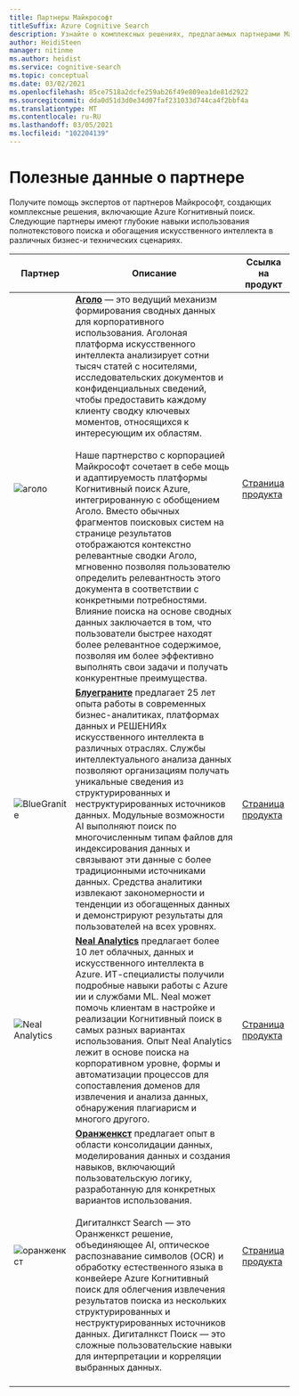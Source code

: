 ```yaml
---
title: Партнеры Майкрософт
titleSuffix: Azure Cognitive Search
description: Узнайте о комплексных решениях, предлагаемых партнерами Майкрософт, которые включают Azure Когнитивный поиск.
author: HeidiSteen
manager: nitinme
ms.author: heidist
ms.service: cognitive-search
ms.topic: conceptual
ms.date: 03/02/2021
ms.openlocfilehash: 85ce7518a2dcfe259ab26f49e809ea1de81d2922
ms.sourcegitcommit: dda0d51d3d0e34d07faf231033d744ca4f2bbf4a
ms.translationtype: MT
ms.contentlocale: ru-RU
ms.lasthandoff: 03/05/2021
ms.locfileid: "102204139"
---
```

# <a name="partner-spotlight"></a>Полезные данные о партнере

Получите помощь экспертов от партнеров Майкрософт, создающих комплексные решения, включающие Azure Когнитивный поиск. Следующие партнеры имеют глубокие навыки использования полнотекстового поиска и обогащения искусственного интеллекта в различных бизнес-и технических сценариях.

| Партнер | Описание | Ссылка на продукт |
|---------|-------------|----------------------|
| ![аголо](media/resource-partners/agolo-logo.png "Логотип компании аголо") | [**Аголо**](https://www.agolo.com) — это ведущий механизм формирования сводных данных для корпоративного использования. Аголоная платформа искусственного интеллекта анализирует сотни тысяч статей с носителями, исследовательских документов и конфиденциальных сведений, чтобы предоставить каждому клиенту сводку ключевых моментов, относящихся к интересующим их областям. </br></br>Наше партнерство с корпорацией Майкрософт сочетает в себе мощь и адаптируемость платформы Когнитивный поиск Azure, интегрированную с обобщением Аголо. Вместо обычных фрагментов поисковых систем на странице результатов отображаются контекстно релевантные сводки Аголо, мгновенно позволяя пользователю определить релевантность этого документа в соответствии с конкретными потребностями. Влияние поиска на основе сводных данных заключается в том, что пользователи быстрее находят более релевантное содержимое, позволяя им более эффективно выполнять свои задачи и получать конкурентные преимущества. | [Страница продукта](https://www.agolo.com/microsoft-azure-cognitive-search ) |
| ![BlueGranite](media/resource-partners/blue-granite-full-color.png "Эмблема компании Blue Granite") | [**Блуеграните**](https:///www.bluegranite.com/) предлагает 25 лет опыта работы в современных бизнес-аналитиках, платформах данных и РЕШЕНИЯх искусственного интеллекта в различных отраслях. Службы интеллектуального анализа данных позволяют организациям получать уникальные сведения из структурированных и неструктурированных источников данных. Модульные возможности AI выполняют поиск по многочисленным типам файлов для индексирования данных и связывают эти данные с более традиционными источниками данных. Средства аналитики извлекают закономерности и тенденции из обогащенных данных и демонстрируют результаты для пользователей на всех уровнях. | [Страница продукта](https://www.bluegranite.com/knowledge-mining) |
| ![Neal Analytics](media/resource-partners/neal-analytics-logo.png "Логотип компании Neal Analytics") | [**Neal Analytics**](https://nealanalytics.com/) предлагает более 10 лет облачных, данных и искусственного интеллекта в Azure. ИТ-специалисты получили подробные навыки работы с Azure ии и службами ML. Neal может помочь клиентам в настройке и реализации Когнитивный поиск в самых разных вариантах использования. Опыт Neal Analytics лежит в основе поиска на корпоративном уровне, формы и автоматизации процессов для сопоставления доменов для извлечения и анализа данных, обнаружения плагиарисм и многого другого. | [Страница продукта](https://go.nealanalytics.com/cognitive-search)|
| ![оранженкст](media/resource-partners/orangenxt-beldmerk-boven-160px.png "Логотип компании Оранженкст") | [**Оранженкст**](https://orangenxt.com/) предлагает опыт в области консолидации данных, моделирования данных и создания навыков, включающий пользовательскую логику, разработанную для конкретных вариантов использования.</br></br>Дигиталнкст Search — это Оранженкст решение, объединяющее AI, оптическое распознавание символов (OCR) и обработку естественного языка в конвейере Azure Когнитивный поиск для облегчения извлечения результатов поиска из нескольких структурированных и неструктурированных источников данных. Дигиталнкст Поиск — это сложные пользовательские навыки для интерпретации и корреляции выбранных данных.</br></br>| [Страница продукта](https://orangenxt.com/solutions/digitalnxt/digitalnxt-search/)|